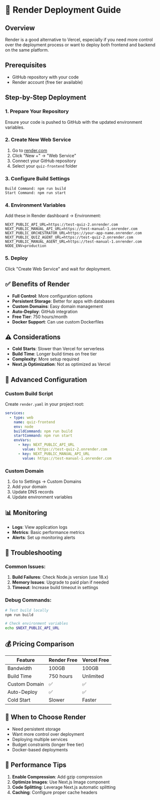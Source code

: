 # 🎯 Render Deployment Guide

## Overview

Render is a good alternative to Vercel, especially if you need more control over the deployment process or want to deploy both frontend and backend on the same platform.

## Prerequisites

- GitHub repository with your code
- Render account (free tier available)

## Step-by-Step Deployment

### 1. Prepare Your Repository

Ensure your code is pushed to GitHub with the updated environment variables.

### 2. Create New Web Service

1. Go to [render.com](https://render.com)
2. Click "New +" → "Web Service"
3. Connect your GitHub repository
4. Select your `quiz-frontend` folder

### 3. Configure Build Settings

```
Build Command: npm run build
Start Command: npm run start
```

### 4. Environment Variables

Add these in Render dashboard → Environment:

```
NEXT_PUBLIC_API_URL=https://test-quiz-2.onrender.com
NEXT_PUBLIC_MANUAL_API_URL=https://test-manual-1.onrender.com
NEXT_PUBLIC_ORCHESTRATOR_URL=https://your-app-name.onrender.com
NEXT_PUBLIC_QUIZ_AGENT_URL=https://test-quiz-2.onrender.com
NEXT_PUBLIC_MANUAL_AGENT_URL=https://test-manual-1.onrender.com
NODE_ENV=production
```

### 5. Deploy

Click "Create Web Service" and wait for deployment.

## ✅ Benefits of Render

- **Full Control**: More configuration options
- **Persistent Storage**: Better for apps with databases
- **Custom Domains**: Easy domain management
- **Auto-Deploy**: GitHub integration
- **Free Tier**: 750 hours/month
- **Docker Support**: Can use custom Dockerfiles

## ⚠️ Considerations

- **Cold Starts**: Slower than Vercel for serverless
- **Build Time**: Longer build times on free tier
- **Complexity**: More setup required
- **Next.js Optimization**: Not as optimized as Vercel

## 🔧 Advanced Configuration

### Custom Build Script

Create `render.yaml` in your project root:

```yaml
services:
  - type: web
    name: quiz-frontend
    env: node
    buildCommand: npm run build
    startCommand: npm run start
    envVars:
      - key: NEXT_PUBLIC_API_URL
        value: https://test-quiz-2.onrender.com
      - key: NEXT_PUBLIC_MANUAL_API_URL
        value: https://test-manual-1.onrender.com
```

### Custom Domain

1. Go to Settings → Custom Domains
2. Add your domain
3. Update DNS records
4. Update environment variables

## 📊 Monitoring

- **Logs**: View application logs
- **Metrics**: Basic performance metrics
- **Alerts**: Set up monitoring alerts

## 🚨 Troubleshooting

### Common Issues:

1. **Build Failures**: Check Node.js version (use 18.x)
2. **Memory Issues**: Upgrade to paid plan if needed
3. **Timeout**: Increase build timeout in settings

### Debug Commands:

```bash
# Test build locally
npm run build

# Check environment variables
echo $NEXT_PUBLIC_API_URL
```

## 💰 Pricing Comparison

| Feature       | Render Free | Vercel Free |
| ------------- | ----------- | ----------- |
| Bandwidth     | 100GB       | 100GB       |
| Build Time    | 750 hours   | Unlimited   |
| Custom Domain | ✅          | ✅          |
| Auto-Deploy   | ✅          | ✅          |
| Cold Start    | Slower      | Faster      |

## 🎯 When to Choose Render

- Need persistent storage
- Want more control over deployment
- Deploying multiple services
- Budget constraints (longer free tier)
- Docker-based deployments

## 📱 Performance Tips

1. **Enable Compression**: Add gzip compression
2. **Optimize Images**: Use Next.js Image component
3. **Code Splitting**: Leverage Next.js automatic splitting
4. **Caching**: Configure proper cache headers
